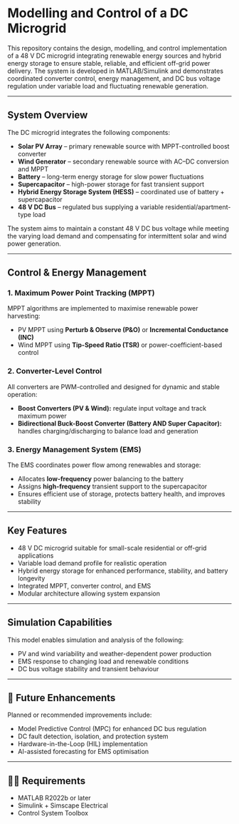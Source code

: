 # Modelling and Control of a DC Microgrid

This repository contains the design, modelling, and control implementation of a 48 V DC microgrid integrating renewable energy sources and hybrid energy storage to ensure stable, reliable, and efficient off-grid power delivery. The system is developed in MATLAB/Simulink and demonstrates coordinated converter control, energy management, and DC bus voltage regulation under variable load and fluctuating renewable generation.

---

##  System Overview

The DC microgrid integrates the following components:

- **Solar PV Array** – primary renewable source with MPPT-controlled boost converter
- **Wind Generator** – secondary renewable source with AC–DC conversion and MPPT
- **Battery** – long-term energy storage for slow power fluctuations
- **Supercapacitor** – high-power storage for fast transient support
- **Hybrid Energy Storage System (HESS)** – coordinated use of battery + supercapacitor
- **48 V DC Bus** – regulated bus supplying a variable residential/apartment-type load

The system aims to maintain a constant 48 V DC bus voltage while meeting the varying load demand and compensating for intermittent solar and wind power generation.

---

## Control & Energy Management

### 1. Maximum Power Point Tracking (MPPT)

MPPT algorithms are implemented to maximise renewable power harvesting:

- PV MPPT using **Perturb & Observe (P&O)** or **Incremental Conductance (INC)**
- Wind MPPT using **Tip-Speed Ratio (TSR)** or power-coefficient-based control

### 2. Converter-Level Control

All converters are PWM-controlled and designed for dynamic and stable operation:

- **Boost Converters (PV & Wind):** regulate input voltage and track maximum power
- **Bidirectional Buck-Boost Converter (Battery AND Super Capacitor):** handles charging/discharging to balance load and generation

### 3. Energy Management System (EMS)

The EMS coordinates power flow among renewables and storage:

- Allocates **low-frequency** power balancing to the battery
- Assigns **high-frequency** transient support to the supercapacitor
- Ensures efficient use of storage, protects battery health, and improves stability

---

##  Key Features

- 48 V DC microgrid suitable for small-scale residential or off-grid applications
- Variable load demand profile for realistic operation
- Hybrid energy storage for enhanced performance, stability, and battery longevity
- Integrated MPPT, converter control, and EMS
- Modular architecture allowing system expansion

---


##  Simulation Capabilities

This model enables simulation and analysis of the following:

- PV and wind variability and weather-dependent power production
- EMS response to changing load and renewable conditions
- DC bus voltage stability and transient behaviour

---

## 🚀 Future Enhancements

Planned or recommended improvements include:

- Model Predictive Control (MPC) for enhanced DC bus regulation
- DC fault detection, isolation, and protection system
- Hardware-in-the-Loop (HIL) implementation
- AI-assisted forecasting for EMS optimisation

---

## 🧑‍💻 Requirements

- MATLAB R2022b or later
- Simulink + Simscape Electrical
- Control System Toolbox


